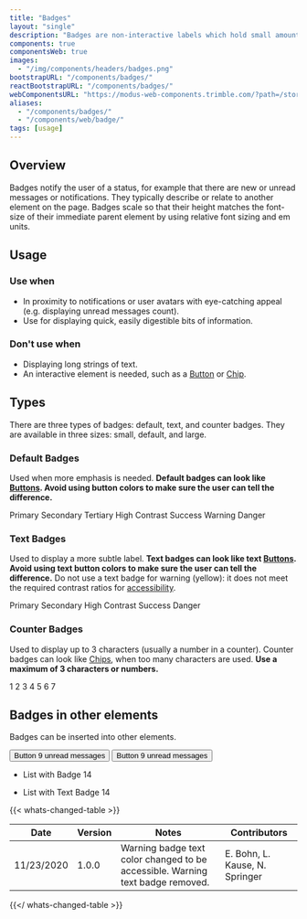 ```yaml
---
title: "Badges"
layout: "single"
description: "Badges are non-interactive labels which hold small amounts of information."
components: true
componentsWeb: true
images:
  - "/img/components/headers/badges.png"
bootstrapURL: "/components/badges/"
reactBootstrapURL: "/components/badges/"
webComponentsURL: "https://modus-web-components.trimble.com/?path=/story/components-badge--default"
aliases:
  - "/components/badges/"
  - "/components/web/badge/"
tags: [usage]
---
```


## Overview

Badges notify the user of a status, for example that there are new or unread messages or notifications. They typically describe or relate to another element on the page. Badges scale so that their height matches the font-size of their immediate parent element by using relative font sizing and em units.

## Usage

### Use when

- In proximity to notifications or user avatars with eye-catching appeal (e.g. displaying unread messages count).
- Use for displaying quick, easily digestible bits of information.

### Don't use when

- Displaying long strings of text.
- An interactive element is needed, such as a [Button](/components/web/buttons/) or [Chip](/components/web/chips/).

## Types

There are three types of badges: default, text, and counter badges. They are available in three sizes: small, default, and large.

### Default Badges

Used when more emphasis is needed. **Default badges can look like [Buttons](/components/web/buttons/). Avoid using button colors to make sure the user can tell the difference.**

<div class="guide-example-block">
  <div class="guide-sample">
    <span class="badge bg-primary">Primary</span>
    <span class="badge bg-secondary">Secondary</span>
    <span class="badge text-bg-tertiary">Tertiary</span>
    <span class="badge bg-high-contrast">High Contrast</span>
    <span class="badge bg-success">Success</span>
    <span class="badge text-bg-warning">Warning</span>
    <span class="badge bg-danger">Danger</span>
  </div>
</div>

### Text Badges

Used to display a more subtle label. **Text badges can look like text [Buttons](/components/web/buttons/). Avoid using text button colors to make sure the user can tell the difference.** Do not use a text badge for warning (yellow): it does not meet the required contrast ratios for [accessibility](/foundations/accessibility/).

<div class="guide-example-block">
  <div class="guide-sample">
    <span class="badge text-primary">Primary</span>
    <span class="badge text-secondary">Secondary</span>
    <span class="badge text-body">High Contrast</span>
    <span class="badge text-success">Success</span>
    <span class="badge text-danger">Danger</span>
  </div>
</div>

### Counter Badges

Used to display up to 3 characters (usually a number in a counter). Counter badges can look like [Chips](/components/web/chips/), when too many characters are used. **Use a maximum of 3 characters or numbers.**

<div class="guide-sample">
    <div>
      <span class="badge badge-pill bg-primary">1</span>
      <span class="badge badge-pill bg-secondary">2</span>
      <span class="badge badge-pill text-bg-tertiary">3</span>
      <span class="badge badge-pill bg-high-contrast">4</span>
      <span class="badge badge-pill bg-success">5</span>
      <span class="badge badge-pill text-bg-warning">6</span>
      <span class="badge badge-pill bg-danger">7</span>
    </div>
</div>

## Badges in other elements

Badges can be inserted into other elements.

<div class="guide-example-block">
  <div class="guide-sample">
    <button type="button" class="btn btn-outline-primary">
    Button <span class="badge bg-primary">9</span>
    <span class="sr-only visually-hidden">unread messages</span>
    </button>
    <button type="button" class="btn btn-primary">
    Button <span class="badge text-white">9</span>
    <span class="sr-only visually-hidden">unread messages</span>
    </button>
    <ul class="mt-3 list-group">
      <li class="list-group-item d-flex justify-content-between align-items-center">
        <span class="text-body">List with Badge</span>
        <span class="badge bg-primary badge-pill">14</span>
      </li>
    </ul>
    <ul class="mt-3 list-group">
      <li class="list-group-item d-flex justify-content-between align-items-center">
        <span class="text-body">List with Text Badge</span>
        <span class="badge text-primary badge-pill">14</span>
      </li>
    </ul>
  </div>
</div>

{{< whats-changed-table >}}

| Date       | Version | Notes                                                                          | Contributors                   |
| ---------- | ------- | ------------------------------------------------------------------------------ | ------------------------------ |
| 11/23/2020 | 1.0.0   | Warning badge text color changed to be accessible. Warning text badge removed. | E. Bohn, L. Kause, N. Springer |

{{</ whats-changed-table >}}
